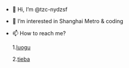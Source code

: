 - 👋 Hi, I’m @tzc-nydzsf
- 👀 I’m interested in Shanghai Metro & coding
- 📫 How to reach me?

  1.[luogu](https://www.luogu.com.cn/user/369836)
  
  2.[tieba](https://tieba.baidu.com/home/main?un=%E6%9C%80%E7%88%B1%E9%BB%84%E9%B1%BC%E9%9B%AA%E4%BA%8C)

<!---
tzc-nydzsf/tzc-nydzsf is a ✨ special ✨ repository because its `README.md` (this file) appears on your GitHub profile.
You can click the Preview link to take a look at your changes.
--->
